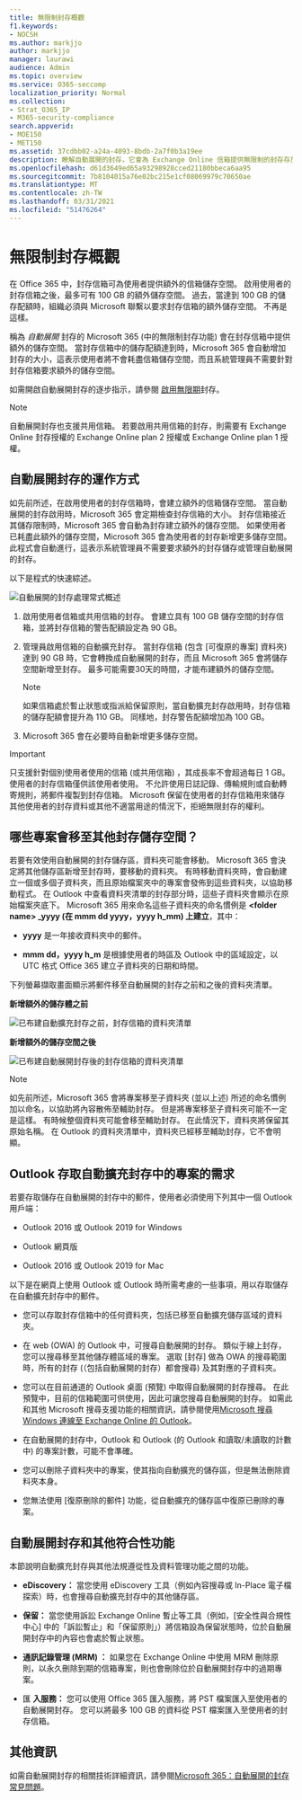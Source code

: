 ```yaml
---
title: 無限制封存概觀
f1.keywords:
- NOCSH
ms.author: markjjo
author: markjjo
manager: laurawi
audience: Admin
ms.topic: overview
ms.service: O365-seccomp
localization_priority: Normal
ms.collection:
- Strat_O365_IP
- M365-security-compliance
search.appverid:
- MOE150
- MET150
ms.assetid: 37cdbb02-a24a-4093-8bdb-2a7f0b3a19ee
description: 瞭解自動展開的封存，它會為 Exchange Online 信箱提供無限制的封存存放區。
ms.openlocfilehash: d61d3649ed65a93298928cced21180bbeca6aa95
ms.sourcegitcommit: 7b8104015a76e02bc215e1cf08069979c70650ae
ms.translationtype: MT
ms.contentlocale: zh-TW
ms.lasthandoff: 03/31/2021
ms.locfileid: "51476264"
---
```

# <a name="overview-of-unlimited-archiving"></a>無限制封存概觀

在 Office 365 中，封存信箱可為使用者提供額外的信箱儲存空間。 啟用使用者的封存信箱之後，最多可有 100 GB 的額外儲存空間。 過去，當達到 100 GB 的儲存配額時，組織必須與 Microsoft 聯繫以要求封存信箱的額外儲存空間。 不再是這樣。

稱為 *自動展開* 封存的 Microsoft 365 (中的無限制封存功能) 會在封存信箱中提供額外的儲存空間。 當封存信箱中的儲存配額達到時，Microsoft 365 會自動增加封存的大小，這表示使用者將不會耗盡信箱儲存空間，而且系統管理員不需要針對封存信箱要求額外的儲存空間。

如需開啟自動展開封存的逐步指示，請參閱 [啟用無限期](enable-unlimited-archiving.md)封存。

> [!NOTE]
> 自動展開封存也支援共用信箱。 若要啟用共用信箱的封存，則需要有 Exchange Online 封存授權的 Exchange Online plan 2 授權或 Exchange Online plan 1 授權。

## <a name="how-auto-expanding-archiving-works"></a>自動展開封存的運作方式

如先前所述，在啟用使用者的封存信箱時，會建立額外的信箱儲存空間。 當自動展開的封存啟用時，Microsoft 365 會定期檢查封存信箱的大小。 封存信箱接近其儲存限制時，Microsoft 365 會自動為封存建立額外的儲存空間。 如果使用者已耗盡此額外的儲存空間，Microsoft 365 會為使用者的封存新增更多儲存空間。 此程式會自動進行，這表示系統管理員不需要要求額外的封存儲存或管理自動展開的封存。

以下是程式的快速綜述。

![自動展開的封存處理常式概述](../media/74355385-d990-44fe-8a87-6c3639d1f63f.png)

1. 啟用使用者信箱或共用信箱的封存。 會建立具有 100 GB 儲存空間的封存信箱，並將封存信箱的警告配額設定為 90 GB。

2. 管理員啟用信箱的自動擴充封存。 當封存信箱 (包含 [可復原的專案] 資料夾) 達到 90 GB 時，它會轉換成自動展開的封存，而且 Microsoft 365 會將儲存空間新增至封存。 最多可能需要30天的時間，才能布建額外的儲存空間。

   > [!NOTE]
   > 如果信箱處於暫止狀態或指派給保留原則，當自動擴充封存啟用時，封存信箱的儲存配額會提升為 110 GB。 同樣地，封存警告配額增加為 100 GB。

3. Microsoft 365 會在必要時自動新增更多儲存空間。

> [!IMPORTANT]
> 只支援針對個別使用者使用的信箱 (或共用信箱) ，其成長率不會超過每日 1 GB。 使用者的封存信箱僅供該使用者使用。 不允許使用日誌記錄、傳輸規則或自動轉寄規則，將郵件複製到封存信箱。 Microsoft 保留在使用者的封存信箱用來儲存其他使用者的封存資料或其他不適當用途的情況下，拒絕無限封存的權利。

## <a name="what-gets-moved-to-the-additional-archive-storage-space"></a>哪些專案會移至其他封存儲存空間？

若要有效使用自動展開的封存儲存區，資料夾可能會移動。 Microsoft 365 會決定將其他儲存區新增至封存時，要移動的資料夾。 有時移動資料夾時，會自動建立一個或多個子資料夾，而且原始檔案夾中的專案會發佈到這些資料夾，以協助移動程式。 在 Outlook 中查看資料夾清單的封存部分時，這些子資料夾會顯示在原始檔案夾底下。  Microsoft 365 用來命名這些子資料夾的命名慣例是 **\<folder name\> _yyyy (在 mmm dd yyyy，yyyy h_mm) 上建立**，其中：

- **yyyy** 是一年接收資料夾中的郵件。

- **mmm dd，yyyy h_m** 是根據使用者的時區及 Outlook 中的區域設定，以 UTC 格式 Office 365 建立子資料夾的日期和時間。

下列螢幕擷取畫面顯示將郵件移至自動展開的封存之前和之後的資料夾清單。

 **新增額外的儲存體之前**

![已布建自動擴充封存之前，封存信箱的資料夾清單](../media/5d6d6420-e562-4912-aaab-1c111762b3f6.png)

 **新增額外的儲存空間之後**

![已布建自動展開封存後的封存信箱的資料夾清單](../media/c03c5f51-23fa-4fc2-b887-7e7e5cce30da.png)

> [!NOTE]
> 如先前所述，Microsoft 365 會將專案移至子資料夾 (並以上述) 所述的命名慣例加以命名，以協助將內容散佈至輔助封存。 但是將專案移至子資料夾可能不一定是這樣。 有時候整個資料夾可能會移至輔助封存。 在此情況下，資料夾將保留其原始名稱。  在 Outlook 的資料夾清單中，資料夾已經移至輔助封存，它不會明顯。

## <a name="outlook-requirements-for-accessing-items-in-an-auto-expanded-archive"></a>Outlook 存取自動擴充封存中的專案的需求

若要存取儲存在自動展開的封存中的郵件，使用者必須使用下列其中一個 Outlook 用戶端：

- Outlook 2016 或 Outlook 2019 for Windows

- Outlook 網頁版

- Outlook 2016 或 Outlook 2019 for Mac

以下是在網頁上使用 Outlook 或 Outlook 時所需考慮的一些事項，用以存取儲存在自動擴充封存中的郵件。

- 您可以存取封存信箱中的任何資料夾，包括已移至自動擴充儲存區域的資料夾。

- 在 web (OWA) 的 Outlook 中，可搜尋自動展開的封存。 類似于線上封存，您可以搜尋移至其他儲存體區域的專案。 選取 [封存] 做為 OWA 的搜尋範圍時，所有的封存 (（包括自動展開的封存）都會搜尋) 及其對應的子資料夾。

- 您可以在目前通道的 Outlook 桌面 (預覽) 中取得自動展開的封存搜尋。 在此預覽中，目前的信箱範圍可供使用，因此可讓您搜尋自動展開的封存。 如需此和其他 Microsoft 搜尋支援功能的相關資訊，請參閱使用[Microsoft 搜尋 Windows 連線至 Exchange Online 的 Outlook](https://techcommunity.microsoft.com/t5/outlook-global-customer-service/how-outlook-for-windows-connected-to-exchange-online-utilizes/ba-p/1715045)。 

- 在自動展開的封存中，Outlook 和 Outlook (的 Outlook 和讀取/未讀取的計數中) 的專案計數，可能不會準確。

- 您可以刪除子資料夾中的專案，使其指向自動擴充的儲存區，但是無法刪除資料夾本身。

- 您無法使用 [復原刪除的郵件] 功能，從自動擴充的儲存區中復原已刪除的專案。

## <a name="auto-expanding-archiving-and-other-compliance-features"></a>自動展開封存和其他符合性功能

本節說明自動擴充封存與其他法規遵從性及資料管理功能之間的功能。

- **eDiscovery：** 當您使用 eDiscovery 工具（例如內容搜尋或 In-Place 電子檔探索）時，也會搜尋自動擴充封存中的其他儲存區。

- **保留：** 當您使用訴訟 Exchange Online 暫止等工具（例如，[安全性與合規性中心] 中的「訴訟暫止」和「保留原則」）將信箱設為保留狀態時，位於自動展開封存中的內容也會處於暫止狀態。

- **通訊記錄管理 (MRM) ：** 如果您在 Exchange Online 中使用 MRM 刪除原則，以永久刪除到期的信箱專案，則也會刪除位於自動展開封存中的過期專案。

- 匯 **入服務：** 您可以使用 Office 365 匯入服務，將 PST 檔案匯入至使用者的自動展開封存。 您可以將最多 100 GB 的資料從 PST 檔案匯入至使用者的封存信箱。

## <a name="more-information"></a>其他資訊

如需自動展開封存的相關技術詳細資訊，請參閱[Microsoft 365：自動展開的封存常見問題](https://techcommunity.microsoft.com/t5/exchange-team-blog/office-365-auto-expanding-archives-faq/ba-p/607784)。
